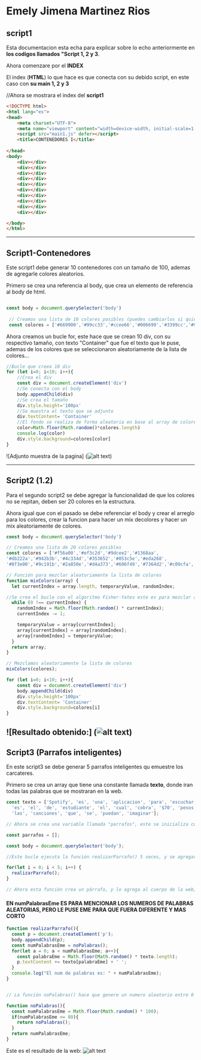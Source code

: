 <!-- HEADINGS -->

# Emely Jimena Martinez Rios
## script1

Esta documentacion esta echa para explicar sobre lo echo anteriormente en **los codigos llamados "Script 1, 2 y 3**.

Ahora comenzare por el  **INDEX**

El index (**HTML**) lo que hace es que conecta con su debido script, en este caso con **su main 1, 2 y 3**

//Ahora se mostrara el index del **script1**
```html
<!DOCTYPE html>
<html lang="es">
<head>
    <meta charset="UTF-8">
    <meta name="viewport" content="width=device-width, initial-scale=1.0">
    <script src="main1.js" defer></script>
    <title>CONTENEDORES I</title>
    
</head>
<body>
    <div></div>
    <div></div>
    <div></div>
    <div></div>
    <div></div>
    <div></div>
    <div></div>
    <div></div>
    <div></div>
    <div></div>

</body>
</html> 
```
---------
## Script1-**Contenedores**
Este script1 debe generar 10 contenedores con un tamaño de 100, ademas de agregarle colores aleatorios.

Primero se crea una referencia al body, que crea un elemento de referencia al body de html.
```JavaScript

const body = document.querySelector('body')
 
 // Creamos una lista de 10 colores posibles (puedes cambiarlos si quieres)
 const colores = ['#669900','#99cc33','#ccee66','#006699','#3399cc','#990066','#cc3399','#e4a5ff','#d8b1ff','#b8d0ff'];
```
Ahora creamos un bucle for, este hace que se crean 10 div, con su respectivo tamaño, con texto "Container" que fue el texto que le puse, ademas de los colores que se seleccionaron aleatoriamente de la lista de colores...

```JavaScript
//Bucle que creea 10 div
for (let i=0; i<10; i++){
    //Crea el div
    const div = document.createElement('div')
    //Se conecta con el body
    body.appendChild(div)
    //Se crea el tamaño
    div.style.height='100px'
    //Se muestra el texto que se adjunto
    div.textContent= 'Container'
    //El fondo se realiza de forma aleatoria en base al array de colores
    color=Math.floor(Math.random()*colores.length)
    console.log(color)
    div.style.background=colores[color]
}
```
![Adjunto muestra de la pagina]
(![alt text](image-1.png)) 

---

## **Script2 (1.2)**
Para el segundo script2 se debe agregar la funcionalidad de que los colores no se repitan, deben ser 20 colores en la estructura.

Ahora igual que con el pasado se debe referenciar el body y crear el arreglo para los colores, crear la funcion para hacer un mix decolores y hacer un mix aleatoriamente de colores.

```JavaScript
const body = document.querySelector('body')

// Creamos una lista de 20 colores posibles
const colores = ['#f56a00','#ef3c2d','#9dcee2','#1368aa',
'#db222a','#942b3b','#4c334d','#353652','#053c5e','#eda268',
'#8f3e00','#9c191b','#2a850e','#d4a373','#606f49','#7364d2','#c09cfa','#ad8042','#97f4e5','#e76f51']

// Función para mezclar aleatoriamente la lista de colores
function mixColors(array) {
  let currentIndex = array.length, temporaryValue, randomIndex;

//Se crea el bucle con el algoritmo Fisher-Yates este es para mezclar aleatoriamente y permutar los arreglos del array 
  while (0 !== currentIndex) {
    randomIndex = Math.floor(Math.random() * currentIndex);
    currentIndex -= 1;

    temporaryValue = array[currentIndex];
    array[currentIndex] = array[randomIndex];
    array[randomIndex] = temporaryValue;
  }
  return array;
}

// Mezclamos aleatoriamente la lista de colores
mixColors(colores);

for (let i=0; i<10; i++){
    const div = document.createElement('div')
    body.appendChild(div)
    div.style.height='100px'
    div.textContent= 'Container'
    div.style.background=colores[i]
}
```
![Resultado obtenido:] 
(![alt text](image.png))
---
## Script3 **(Parrafos inteligentes)**
En este script3 se debe generar 5 parrafos inteligentes qu emuestre los carcateres.

Primero se crea un array que tiene una constante llamada **texto**, donde iran todas las palabras que se mostraran en la web.

```JavaScript
const texto = ['Spotify', 'es', 'una', 'aplicacion', 'para', 'escuchar', 'musica', 'esta', 'no', 'es', 'gratuita', 'ya', 'que', 'se', 'debe', 'pagar', 'para', 'poder', 'esuchar', 'musica.', 'Tiene', 'diferentes', 'precios', 'ya', 'que', 'el','mas', 'barato', 'por', 'decirlo', 'de', 'alguna', 'manera', 
  'es', 'el', 'de', 'estudiante', 'el', 'cual', 'cobra', '$70', 'pesos','por', 'mes', 'la','mayoria', 'de', 'las' 'personas', 'que', 'utilizan','esta','app','la', 'usan', 'por que', 'estan', 'todas',
  'las', 'canciones', 'que', 'se', 'puedan', 'imaginar'];
```
``` JavaScript
// Ahora se crea una variable llamada "parrafos", este se inicializa con el array vacio, luego selecciona el elemento body de html y se almacena en la variable body

const parrafos = [];

const body = document.querySelector('body');

//Este bucle ejecuta la función realizarParrafo() 5 veces, y se agregaran al cuerpo de la pagina web 5 parrafos diferentes

for(let i = 0; i < 5; i++) {
  realizarParrafo();
}

// Ahora esta función crea un párrafo, y lo agrega al cuerpo de la web, luego se almacena ese parrafo aleatoriamente con las palabras que selecciono a laar el array texto. Ademas que imprime la cantidad de numero en la consola
```
#### EN **numPalabrasEme** ES PARA MENCIONAR LOS NUMEROS DE PALABRAS ALEATORIAS, PERO LE PUSE EME PARA QUE FUERA DIFERENTE Y MAS CORTO

```JavaScript
function realizarParrafo(){
  const p = document.createElement('p');
  body.appendChild(p);
  const numPalabrasEme = noPalabras();
  for(let a = 0; a < numPalabrasEme; a++){
    const palabraEme = Math.floor(Math.random() * texto.length);
    p.textContent += texto[palabraEme] + ' ';
  }
  console.log("El num de palabras es: " + numPalabrasEme);
}


// La función noPalabras() hace que genere un numero aleatorio entre 0 y 99, pero si ese número es 80 o menos, se vuelve a llamar a sí misma recursivamente hasta obtener un número mayor a 80, y este luego se devuelve. Este controla la dsitribucion de la cantidad de palabras generadas en el parrafo

function noPalabras(){
  const numPalabrasEme = Math.floor(Math.random() * 100);
  if(numPalabrasEme <= 80){
    return noPalabras();
  }
  return numPalabrasEme;
}
```
Este es el resultado de la web:
![alt text](image-2.png)